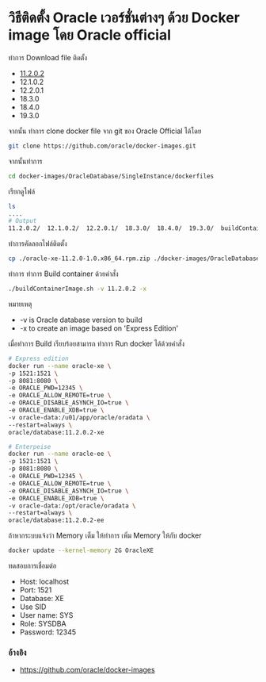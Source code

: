 # วิธีติดตั้ง Oracle เวอร์ชั่นต่างๆ ด้วย Docker image โดย Oracle official

ทำการ Download file ติดตั้ง
- [11.2.0.2](https://mega.nz/file/fkYCxLCb#uUfozWIKKf75FXJmv0hIFh8S7Oc0QgugV44PFsVBioc)
- 12.1.0.2
- 12.2.0.1
- 18.3.0
- 18.4.0
- 19.3.0

จากนั้น ทำการ clone docker file จาก git ของ Oracle Official ได้โดย
```bash
git clone https://github.com/oracle/docker-images.git
```

จากนั้นทำการ
```bash
cd docker-images/OracleDatabase/SingleInstance/dockerfiles
```

เรียกดูไฟล์
```bash
ls
....
# Output
11.2.0.2/  12.1.0.2/  12.2.0.1/  18.3.0/  18.4.0/  19.3.0/  buildContainerImage.sh*
```

ทำการคัดลอกไฟล์ติดตั้ง
```bash
cp ./oracle-xe-11.2.0-1.0.x86_64.rpm.zip ./docker-images/OracleDatabase/SingleInstance/dockerfiles/11.2.0.2/oracle-xe-11.2.0-1.0.x86_64.rpm.zip
```

ทำการ ทำการ Build container ด้วยคำสั่ง
```bash
./buildContainerImage.sh -v 11.2.0.2 -x
```
หมายเหตุ
- -v is Oracle database version to build
- -x to create an image based on 'Express Edition'

เมื่อทำการ Build เรียบร้อยสามารถ ทำการ Run docker ได้ด้วยคำสั่ง
```bash
# Express edition
docker run --name oracle-xe \
-p 1521:1521 \
-p 8081:8080 \
-e ORACLE_PWD=12345 \
-e ORACLE_ALLOW_REMOTE=true \
-e ORACLE_DISABLE_ASYNCH_IO=true \
-e ORACLE_ENABLE_XDB=true \
-v oracle-data:/u01/app/oracle/oradata \
--restart=always \
oracle/database:11.2.0.2-xe

# Enterpeise
docker run --name oracle-ee \
-p 1521:1521 \
-p 8081:8080 \
-e ORACLE_PWD=12345 \
-e ORACLE_ALLOW_REMOTE=true \
-e ORACLE_DISABLE_ASYNCH_IO=true \
-e ORACLE_ENABLE_XDB=true \
-v oracle-data:/opt/oracle/oradata \
--restart=always \
oracle/database:11.2.0.2-ee
```

ถ้าหากระบบแจ้งว่า Memory เต็ม ให้ทำการ เพิ่ม Memory ให้กับ docker
```bash
docker update --kernel-memory 2G OracleXE
```


ทดสอบการเชื่อมต่อ
- Host: localhost
- Port: 1521
- Database: XE
- Use SID
- User name: SYS
- Role: SYSDBA
- Password: 12345


### อ้างอิง
- https://github.com/oracle/docker-images
